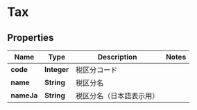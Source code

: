

# Tax


## Properties

| Name | Type | Description | Notes |
|------------ | ------------- | ------------- | -------------|
|**code** | **Integer** | 税区分コード |  |
|**name** | **String** | 税区分名 |  |
|**nameJa** | **String** | 税区分名（日本語表示用） |  |



